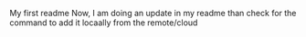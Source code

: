 My first readme
Now, I am doing an update in my readme than check for the command to add it locaally from the remote/cloud
